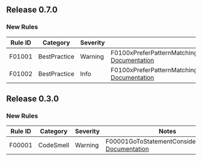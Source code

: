## Release 0.7.0

### New Rules
Rule ID | Category | Severity | Notes
--------|----------|----------|-------
F01001 | BestPractice | Warning | F0100xPreferPatternMatchingNullCheckOverComparisonWithNull, [Documentation](https://github.com/Flash0ver/F0.Analyzers/blob/master/documentation/diagnostics/F0100x.md#F01001)
F01002 | BestPractice | Info | F0100xPreferPatternMatchingNullCheckOverComparisonWithNull, [Documentation](https://github.com/Flash0ver/F0.Analyzers/blob/master/documentation/diagnostics/F0100x.md#F01002)

## Release 0.3.0

### New Rules
Rule ID | Category | Severity | Notes
--------|----------|----------|-------
F00001 | CodeSmell | Warning | F00001GoToStatementConsideredHarmful, [Documentation](https://github.com/Flash0ver/F0.Analyzers/blob/master/documentation/diagnostics/F00001.md)

